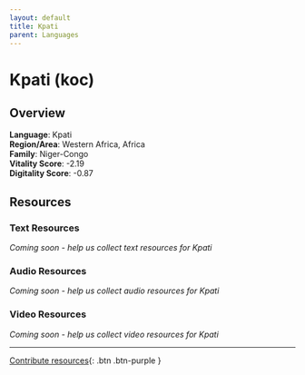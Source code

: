 ```yaml
---
layout: default
title: Kpati
parent: Languages
---
```


# Kpati (koc)

## Overview

**Language**: Kpati  
**Region/Area**: Western Africa, Africa  
**Family**: Niger-Congo  
**Vitality Score**: -2.19  
**Digitality Score**: -0.87  

## Resources

### Text Resources
*Coming soon - help us collect text resources for Kpati*

### Audio Resources
*Coming soon - help us collect audio resources for Kpati*

### Video Resources
*Coming soon - help us collect video resources for Kpati*

---

[Contribute resources](https://fairtrain.github.io/){: .btn .btn-purple }
